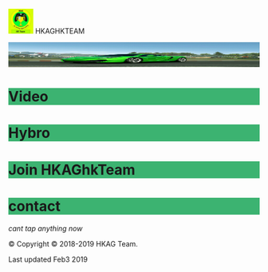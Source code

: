 <img src="IMG_20190127_184038.jpg" width="50" height="50"> HKAGHKTEAM

<img src="IMG_20190127_175456.jpg" width="950" height="50">



<h1 style="background-color:MediumSeaGreen;">Video</h1>
<h1 style="background-color:MediumSeaGreen;">Hybro</h1>
<h1 style="background-color:MediumSeaGreen;">Join HKAGhkTeam</h1>
<h1 style="background-color:MediumSeaGreen;"> contact </h1>

*cant tap anything now*

© Copyright © 2018-2019 HKAG Team.

Last updated Feb3 2019
